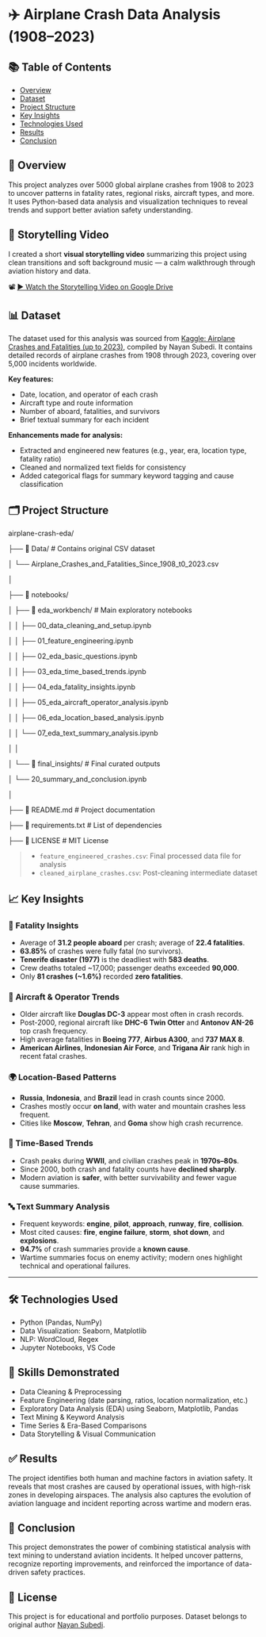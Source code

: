 # ✈️ Airplane Crash Data Analysis (1908–2023)
## 📚 Table of Contents
- [Overview](#overview)
- [Dataset](#dataset)
- [Project Structure](#project-structure)
- [Key Insights](#key-insights)
- [Technologies Used](#technologies-used)
- [Results](#results)
- [Conclusion](#conclusion)

## 🧭 Overview

This project analyzes over 5000 global airplane crashes from 1908 to 2023 to uncover patterns in fatality rates, regional risks, aircraft types, and more. It uses Python-based data analysis and visualization techniques to reveal trends and support better aviation safety understanding.

## 🎥 Storytelling Video

I created a short **visual storytelling video** summarizing this project using clean transitions and soft background music — a calm walkthrough through aviation history and data.

📽️ [▶️ Watch the Storytelling Video on Google Drive](https://drive.google.com/file/d/1gOad_6Ws4uV3dg6LZ33hFyz0EHiYCi65/view?usp=sharing)


## 📊 Dataset

The dataset used for this analysis was sourced from [Kaggle: Airplane Crashes and Fatalities (up to 2023)](https://www.kaggle.com/datasets/nayansubedi1/airplane-crashes-and-fatalities-upto-2023), compiled by Nayan Subedi. It contains detailed records of airplane crashes from 1908 through 2023, covering over 5,000 incidents worldwide.

**Key features:**
- Date, location, and operator of each crash
- Aircraft type and route information
- Number of aboard, fatalities, and survivors
- Brief textual summary for each incident

**Enhancements made for analysis:**
- Extracted and engineered new features (e.g., year, era, location type, fatality ratio)
- Cleaned and normalized text fields for consistency
- Added categorical flags for summary keyword tagging and cause classification

## 🗂️ Project Structure
airplane-crash-eda/

├── 📁 Data/ # Contains original CSV dataset

│ └── Airplane_Crashes_and_Fatalities_Since_1908_t0_2023.csv

│

├── 📁 notebooks/

│ ├── 📁 eda_workbench/ # Main exploratory notebooks

│ │ ├── 00_data_cleaning_and_setup.ipynb

│ │ ├── 01_feature_engineering.ipynb

│ │ ├── 02_eda_basic_questions.ipynb

│ │ ├── 03_eda_time_based_trends.ipynb

│ │ ├── 04_eda_fatality_insights.ipynb

│ │ ├── 05_eda_aircraft_operator_analysis.ipynb

│ │ ├── 06_eda_location_based_analysis.ipynb

│ │ └── 07_eda_text_summary_analysis.ipynb

│ │

│ └── 📁 final_insights/ # Final curated outputs

│ └── 20_summary_and_conclusion.ipynb

│

├── 📄 README.md # Project documentation

├── 📄 requirements.txt # List of dependencies

├── 📄 LICENSE # MIT License

> - `feature_engineered_crashes.csv`: Final processed data file for analysis
> - `cleaned_airplane_crashes.csv`: Post-cleaning intermediate dataset

## 📈 Key Insights

### 🧮 Fatality Insights
- Average of **31.2 people aboard** per crash; average of **22.4 fatalities**.
- **63.85%** of crashes were fully fatal (no survivors).
- **Tenerife disaster (1977)** is the deadliest with **583 deaths**.
- Crew deaths totaled ~17,000; passenger deaths exceeded **90,000**.
- Only **81 crashes (~1.6%)** recorded **zero fatalities**.

### 🛬 Aircraft & Operator Trends
- Older aircraft like **Douglas DC-3** appear most often in crash records.
- Post-2000, regional aircraft like **DHC-6 Twin Otter** and **Antonov AN-26** top crash frequency.
- High average fatalities in **Boeing 777**, **Airbus A300**, and **737 MAX 8**.
- **American Airlines**, **Indonesian Air Force**, and **Trigana Air** rank high in recent fatal crashes.

### 🌍 Location-Based Patterns
- **Russia**, **Indonesia**, and **Brazil** lead in crash counts since 2000.
- Crashes mostly occur **on land**, with water and mountain crashes less frequent.
- Cities like **Moscow**, **Tehran**, and **Goma** show high crash recurrence.

### 📆 Time-Based Trends
- Crash peaks during **WWII**, and civilian crashes peak in **1970s–80s**.
- Since 2000, both crash and fatality counts have **declined sharply**.
- Modern aviation is **safer**, with better survivability and fewer vague cause summaries.

### 🔤 Text Summary Analysis
- Frequent keywords: **engine**, **pilot**, **approach**, **runway**, **fire**, **collision**.
- Most cited causes: **fire**, **engine failure**, **storm**, **shot down**, and **explosions**.
- **94.7%** of crash summaries provide a **known cause**.
- Wartime summaries focus on enemy activity; modern ones highlight technical and operational failures.

---


## 🛠 Technologies Used

- Python (Pandas, NumPy)
- Data Visualization: Seaborn, Matplotlib
- NLP: WordCloud, Regex
- Jupyter Notebooks, VS Code

## 🧠 Skills Demonstrated

- Data Cleaning & Preprocessing
- Feature Engineering (date parsing, ratios, location normalization, etc.)
- Exploratory Data Analysis (EDA) using Seaborn, Matplotlib, Pandas
- Text Mining & Keyword Analysis
- Time Series & Era-Based Comparisons
- Data Storytelling & Visual Communication

## ✅ Results

The project identifies both human and machine factors in aviation safety. It reveals that most crashes are caused by operational issues, with high-risk zones in developing airspaces. The analysis also captures the evolution of aviation language and incident reporting across wartime and modern eras.


## 🧠 Conclusion

This project demonstrates the power of combining statistical analysis with text mining to understand aviation incidents. It helped uncover patterns, recognize reporting improvements, and reinforced the importance of data-driven safety practices.

## 📎 License

This project is for educational and portfolio purposes. Dataset belongs to original author [Nayan Subedi](https://www.kaggle.com/datasets/nayansubedi1/airplane-crashes-and-fatalities-upto-2023).
